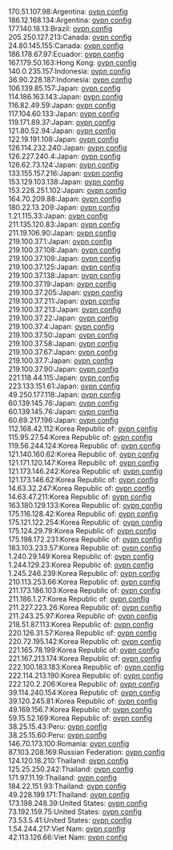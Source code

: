 170.51.107.98:Argentina: [ovpn config](vpn/170_51_107_98.ovpn)  
186.12.168.134:Argentina: [ovpn config](vpn/186_12_168_134.ovpn)  
177.140.18.13:Brazil: [ovpn config](vpn/177_140_18_13.ovpn)  
205.250.127.213:Canada: [ovpn config](vpn/205_250_127_213.ovpn)  
24.80.145.155:Canada: [ovpn config](vpn/24_80_145_155.ovpn)  
186.178.67.97:Ecuador: [ovpn config](vpn/186_178_67_97.ovpn)  
167.179.50.163:Hong Kong: [ovpn config](vpn/167_179_50_163.ovpn)  
140.0.235.157:Indonesia: [ovpn config](vpn/140_0_235_157.ovpn)  
36.90.228.187:Indonesia: [ovpn config](vpn/36_90_228_187.ovpn)  
106.139.85.157:Japan: [ovpn config](vpn/106_139_85_157.ovpn)  
114.186.163.143:Japan: [ovpn config](vpn/114_186_163_143.ovpn)  
116.82.49.59:Japan: [ovpn config](vpn/116_82_49_59.ovpn)  
117.104.60.133:Japan: [ovpn config](vpn/117_104_60_133.ovpn)  
119.171.89.37:Japan: [ovpn config](vpn/119_171_89_37.ovpn)  
121.80.52.94:Japan: [ovpn config](vpn/121_80_52_94.ovpn)  
122.19.191.108:Japan: [ovpn config](vpn/122_19_191_108.ovpn)  
126.114.232.240:Japan: [ovpn config](vpn/126_114_232_240.ovpn)  
126.227.240.4:Japan: [ovpn config](vpn/126_227_240_4.ovpn)  
126.62.73.124:Japan: [ovpn config](vpn/126_62_73_124.ovpn)  
133.155.157.216:Japan: [ovpn config](vpn/133_155_157_216.ovpn)  
153.129.103.138:Japan: [ovpn config](vpn/153_129_103_138.ovpn)  
153.228.251.102:Japan: [ovpn config](vpn/153_228_251_102.ovpn)  
164.70.209.88:Japan: [ovpn config](vpn/164_70_209_88.ovpn)  
180.22.13.209:Japan: [ovpn config](vpn/180_22_13_209.ovpn)  
1.21.115.33:Japan: [ovpn config](vpn/1_21_115_33.ovpn)  
211.135.120.83:Japan: [ovpn config](vpn/211_135_120_83.ovpn)  
211.19.106.90:Japan: [ovpn config](vpn/211_19_106_90.ovpn)  
219.100.37.1:Japan: [ovpn config](vpn/219_100_37_1.ovpn)  
219.100.37.108:Japan: [ovpn config](vpn/219_100_37_108.ovpn)  
219.100.37.109:Japan: [ovpn config](vpn/219_100_37_109.ovpn)  
219.100.37.125:Japan: [ovpn config](vpn/219_100_37_125.ovpn)  
219.100.37.138:Japan: [ovpn config](vpn/219_100_37_138.ovpn)  
219.100.37.19:Japan: [ovpn config](vpn/219_100_37_19.ovpn)  
219.100.37.205:Japan: [ovpn config](vpn/219_100_37_205.ovpn)  
219.100.37.211:Japan: [ovpn config](vpn/219_100_37_211.ovpn)  
219.100.37.213:Japan: [ovpn config](vpn/219_100_37_213.ovpn)  
219.100.37.22:Japan: [ovpn config](vpn/219_100_37_22.ovpn)  
219.100.37.4:Japan: [ovpn config](vpn/219_100_37_4.ovpn)  
219.100.37.50:Japan: [ovpn config](vpn/219_100_37_50.ovpn)  
219.100.37.58:Japan: [ovpn config](vpn/219_100_37_58.ovpn)  
219.100.37.67:Japan: [ovpn config](vpn/219_100_37_67.ovpn)  
219.100.37.7:Japan: [ovpn config](vpn/219_100_37_7.ovpn)  
219.100.37.90:Japan: [ovpn config](vpn/219_100_37_90.ovpn)  
221.118.44.115:Japan: [ovpn config](vpn/221_118_44_115.ovpn)  
223.133.151.61:Japan: [ovpn config](vpn/223_133_151_61.ovpn)  
49.250.177.118:Japan: [ovpn config](vpn/49_250_177_118.ovpn)  
60.139.145.76:Japan: [ovpn config](vpn/60_139_145_76.ovpn)  
60.139.145.76:Japan: [ovpn config](vpn/60_139_145_76.ovpn)  
60.69.217.196:Japan: [ovpn config](vpn/60_69_217_196.ovpn)  
112.168.42.112:Korea Republic of: [ovpn config](vpn/112_168_42_112.ovpn)  
115.95.27.54:Korea Republic of: [ovpn config](vpn/115_95_27_54.ovpn)  
119.56.244.124:Korea Republic of: [ovpn config](vpn/119_56_244_124.ovpn)  
121.140.160.62:Korea Republic of: [ovpn config](vpn/121_140_160_62.ovpn)  
121.171.120.147:Korea Republic of: [ovpn config](vpn/121_171_120_147.ovpn)  
121.173.146.242:Korea Republic of: [ovpn config](vpn/121_173_146_242.ovpn)  
121.173.146.62:Korea Republic of: [ovpn config](vpn/121_173_146_62.ovpn)  
14.63.32.247:Korea Republic of: [ovpn config](vpn/14_63_32_247.ovpn)  
14.63.47.211:Korea Republic of: [ovpn config](vpn/14_63_47_211.ovpn)  
163.180.129.133:Korea Republic of: [ovpn config](vpn/163_180_129_133.ovpn)  
175.116.128.42:Korea Republic of: [ovpn config](vpn/175_116_128_42.ovpn)  
175.121.122.254:Korea Republic of: [ovpn config](vpn/175_121_122_254.ovpn)  
175.124.29.79:Korea Republic of: [ovpn config](vpn/175_124_29_79.ovpn)  
175.198.172.231:Korea Republic of: [ovpn config](vpn/175_198_172_231.ovpn)  
183.103.233.57:Korea Republic of: [ovpn config](vpn/183_103_233_57.ovpn)  
1.240.29.149:Korea Republic of: [ovpn config](vpn/1_240_29_149.ovpn)  
1.244.129.23:Korea Republic of: [ovpn config](vpn/1_244_129_23.ovpn)  
1.245.246.239:Korea Republic of: [ovpn config](vpn/1_245_246_239.ovpn)  
210.113.253.66:Korea Republic of: [ovpn config](vpn/210_113_253_66.ovpn)  
211.173.186.103:Korea Republic of: [ovpn config](vpn/211_173_186_103.ovpn)  
211.186.1.27:Korea Republic of: [ovpn config](vpn/211_186_1_27.ovpn)  
211.227.223.26:Korea Republic of: [ovpn config](vpn/211_227_223_26.ovpn)  
211.243.25.97:Korea Republic of: [ovpn config](vpn/211_243_25_97.ovpn)  
218.51.87.113:Korea Republic of: [ovpn config](vpn/218_51_87_113.ovpn)  
220.126.31.57:Korea Republic of: [ovpn config](vpn/220_126_31_57.ovpn)  
220.72.195.142:Korea Republic of: [ovpn config](vpn/220_72_195_142.ovpn)  
221.165.78.199:Korea Republic of: [ovpn config](vpn/221_165_78_199.ovpn)  
221.167.213.174:Korea Republic of: [ovpn config](vpn/221_167_213_174.ovpn)  
222.100.183.183:Korea Republic of: [ovpn config](vpn/222_100_183_183.ovpn)  
222.114.213.190:Korea Republic of: [ovpn config](vpn/222_114_213_190.ovpn)  
222.120.2.206:Korea Republic of: [ovpn config](vpn/222_120_2_206.ovpn)  
39.114.240.154:Korea Republic of: [ovpn config](vpn/39_114_240_154.ovpn)  
39.120.245.81:Korea Republic of: [ovpn config](vpn/39_120_245_81.ovpn)  
49.169.156.7:Korea Republic of: [ovpn config](vpn/49_169_156_7.ovpn)  
59.15.52.169:Korea Republic of: [ovpn config](vpn/59_15_52_169.ovpn)  
38.25.15.43:Peru: [ovpn config](vpn/38_25_15_43.ovpn)  
38.25.15.60:Peru: [ovpn config](vpn/38_25_15_60.ovpn)  
146.70.173.100:Romania: [ovpn config](vpn/146_70_173_100.ovpn)  
87.103.208.169:Russian Federation: [ovpn config](vpn/87_103_208_169.ovpn)  
124.120.18.210:Thailand: [ovpn config](vpn/124_120_18_210.ovpn)  
125.25.250.242:Thailand: [ovpn config](vpn/125_25_250_242.ovpn)  
171.97.11.19:Thailand: [ovpn config](vpn/171_97_11_19.ovpn)  
184.22.151.93:Thailand: [ovpn config](vpn/184_22_151_93.ovpn)  
49.228.199.171:Thailand: [ovpn config](vpn/49_228_199_171.ovpn)  
173.198.248.39:United States: [ovpn config](vpn/173_198_248_39.ovpn)  
73.192.159.75:United States: [ovpn config](vpn/73_192_159_75.ovpn)  
73.53.5.41:United States: [ovpn config](vpn/73_53_5_41.ovpn)  
1.54.244.217:Viet Nam: [ovpn config](vpn/1_54_244_217.ovpn)  
42.113.126.66:Viet Nam: [ovpn config](vpn/42_113_126_66.ovpn)  
